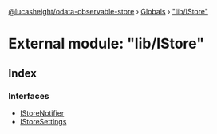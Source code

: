 [@lucasheight/odata-observable-store](../README.md) › [Globals](../globals.md) › ["lib/IStore"](_lib_istore_.md)

# External module: "lib/IStore"

## Index

### Interfaces

* [IStoreNotifier](../interfaces/_lib_istore_.istorenotifier.md)
* [IStoreSettings](../interfaces/_lib_istore_.istoresettings.md)
